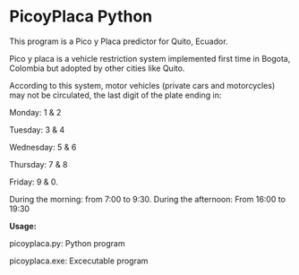 # PicoyPlaca Python
<p>This program is a Pico y Placa predictor for Quito, Ecuador. </p>
<p>Pico y placa is a vehicle restriction system implemented first time in Bogota, Colombia but adopted by other cities like Quito. </p>
<p>According to this system, motor vehicles (private cars and motorcycles) may not be circulated, the last digit of the plate ending in:</p> <p>Monday: 1 & 2</p>
<p>Tuesday: 3 & 4</p>
<p>Wednesday: 5 & 6</p>
<p>Thursday: 7 & 8 </p>
<p>Friday: 9 & 0. </p>
<p>During the morning: from 7:00 to 9:30. During the afternoon: From 16:00 to 19:30</p>
<p><b>Usage:</b></p>
<p>picoyplaca.py: Python program </p>
<p>picoyplaca.exe: Excecutable program </p>
